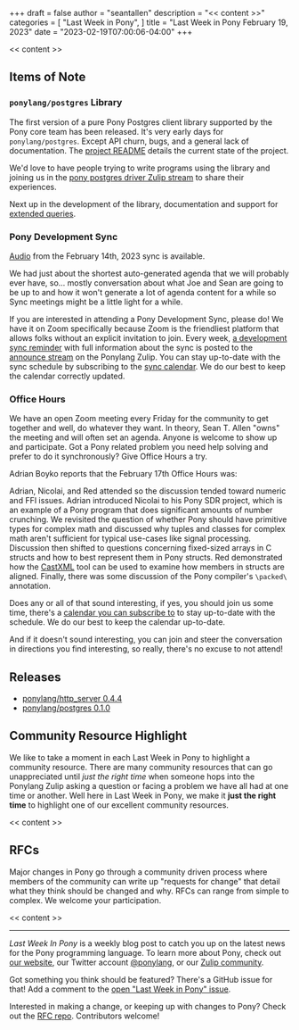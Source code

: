 +++
draft = false
author = "seantallen"
description = "<< content >>"
categories = [
    "Last Week in Pony",
]
title = "Last Week in Pony February 19, 2023"
date = "2023-02-19T07:00:06-04:00"
+++

<< content >>

<!--more-->

## Items of Note

### `ponylang/postgres` Library

The first version of a pure Pony Postgres client library supported by the Pony core team has been released. It's very early days for `ponylang/postgres`. Except API churn, bugs, and a general lack of documentation. The [project README](https://github.com/ponylang/postgres/blob/main/README.md) details the current state of the project.

We'd love to have people trying to write programs using the library and joining us in the [pony postgres driver Zulip stream](https://ponylang.zulipchat.com/#narrow/stream/347592-pony-postgres-driver) to share their experiences.

Next up in the development of the library, documentation and support for [extended queries](https://www.postgresql.org/docs/current/protocol-flow.html#PROTOCOL-FLOW-EXT-QUERY).

### Pony Development Sync

[Audio](https://sync-recordings.ponylang.io/r/2023_02_14.m4a) from the February 14th, 2023 sync is available.

We had just about the shortest auto-generated agenda that we will probably ever have, so... mostly conversation about what Joe and Sean are going to be up to and how it won't generate a lot of agenda content for a while so Sync meetings might be a little light for a while.

If you are interested in attending a Pony Development Sync, please do! We have it on Zoom specifically because Zoom is the friendliest platform that allows folks without an explicit invitation to join. Every week, [a development sync reminder](https://ponylang.zulipchat.com/#narrow/stream/189932-announce/topic/Sync.20Reminder) with full information about the sync is posted to the [announce stream](https://ponylang.zulipchat.com/#narrow/stream/189932-announce) on the Ponylang Zulip. You can stay up-to-date with the sync schedule by subscribing to the [sync calendar](https://calendar.google.com/calendar/ical/59jcru6f50mrpqbm7em4iclnkk%40group.calendar.google.com/public/basic.ics). We do our best to keep the calendar correctly updated.

### Office Hours

We have an open Zoom meeting every Friday for the community to get together and well, do whatever they want. In theory, Sean T. Allen "owns" the meeting and will often set an agenda. Anyone is welcome to show up and participate. Got a Pony related problem you need help solving and prefer to do it synchronously? Give Office Hours a try.

Adrian Boyko reports that the February 17th Office Hours was:

Adrian, Nicolai, and Red attended so the discussion tended toward numeric and FFI issues. Adrian introduced Nicolai to his Pony SDR project, which is an example of a Pony program that does significant amounts of number crunching. We revisited the question of whether Pony should have primitive types for complex math and discussed why tuples and classes for complex math aren't sufficient for typical use-cases like signal processing. Discussion then shifted to questions concerning fixed-sized arrays in C structs and how to best represent them in Pony structs. Red demonstrated how the [CastXML](https://github.com/CastXML/CastXML) tool can be used to examine how members in structs are aligned. Finally, there was some discussion of the Pony compiler's `\packed\` annotation.

Does any or all of that sound interesting, if yes, you should join us some time, there's a [calendar you can subscribe to](https://calendar.google.com/calendar/ical/4465e68ae24131ae00461a40893f2637a2c9ac510e311a44ff78680e2f183ce3%40group.calendar.google.com/public/basic.ics) to stay up-to-date with the schedule. We do our best to keep the calendar up-to-date.

And if it doesn't sound interesting, you can join and steer the conversation in directions you find interesting, so really, there's no excuse to not attend!

## Releases

- [ponylang/http_server 0.4.4](https://github.com/ponylang/http_server/releases/tag/0.4.4)
- [ponylang/postgres 0.1.0](https://github.com/ponylang/postgres/releases/tag/0.1.0)

## Community Resource Highlight

We like to take a moment in each Last Week in Pony to highlight a community resource. There are many community resources that can go unappreciated until _just the right time_ when someone hops into the Ponylang Zulip asking a question or facing a problem we have all had at one time or another. Well here in Last Week in Pony, we make it **just the right time** to highlight one of our excellent community resources.

<< content >>

## RFCs

Major changes in Pony go through a community driven process where members of the community can write up "requests for change" that detail what they think should be changed and why. RFCs can range from simple to complex. We welcome your participation.

<< content >>

---

_Last Week In Pony_ is a weekly blog post to catch you up on the latest news for the Pony programming language. To learn more about Pony, check out [our website](https://ponylang.io), our Twitter account [@ponylang](https://twitter.com/ponylang), or our [Zulip community](https://ponylang.zulipchat.com).

Got something you think should be featured? There's a GitHub issue for that! Add a comment to the [open "Last Week in Pony" issue](https://github.com/ponylang/ponylang.github.io/issues?q=is%3Aissue+is%3Aopen+label%3Alast-week-in-pony).

Interested in making a change, or keeping up with changes to Pony? Check out the [RFC repo](https://github.com/ponylang/rfcs). Contributors welcome!
